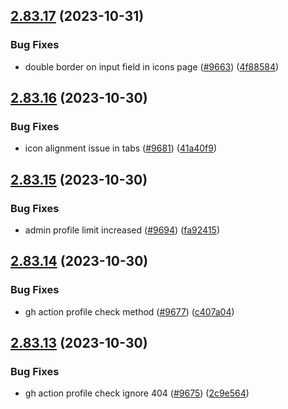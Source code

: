 ## [2.83.17](https://github.com/EddieHubCommunity/BioDrop/compare/v2.83.16...v2.83.17) (2023-10-31)


### Bug Fixes

* double border on input field in icons page ([#9663](https://github.com/EddieHubCommunity/BioDrop/issues/9663)) ([4f88584](https://github.com/EddieHubCommunity/BioDrop/commit/4f88584e72837e7daae9de66d2fe12b2f3fcacf0))



## [2.83.16](https://github.com/EddieHubCommunity/BioDrop/compare/v2.83.15...v2.83.16) (2023-10-30)


### Bug Fixes

* icon alignment issue in tabs ([#9681](https://github.com/EddieHubCommunity/BioDrop/issues/9681)) ([41a40f9](https://github.com/EddieHubCommunity/BioDrop/commit/41a40f9ad0ff9baeee286bd0a5d68291d983c39c))



## [2.83.15](https://github.com/EddieHubCommunity/BioDrop/compare/v2.83.14...v2.83.15) (2023-10-30)


### Bug Fixes

* admin profile limit increased ([#9694](https://github.com/EddieHubCommunity/BioDrop/issues/9694)) ([fa92415](https://github.com/EddieHubCommunity/BioDrop/commit/fa92415448015a1c37876ca0f5cefbe1844ab7ec))



## [2.83.14](https://github.com/EddieHubCommunity/BioDrop/compare/v2.83.13...v2.83.14) (2023-10-30)


### Bug Fixes

* gh action profile check method ([#9677](https://github.com/EddieHubCommunity/BioDrop/issues/9677)) ([c407a04](https://github.com/EddieHubCommunity/BioDrop/commit/c407a045adcc8de2f383bc82d529e32c1b06b511))



## [2.83.13](https://github.com/EddieHubCommunity/BioDrop/compare/v2.83.12...v2.83.13) (2023-10-30)


### Bug Fixes

* gh action profile check ignore 404 ([#9675](https://github.com/EddieHubCommunity/BioDrop/issues/9675)) ([2c9e564](https://github.com/EddieHubCommunity/BioDrop/commit/2c9e564927963fc4d8205a27a6c5a6a50e83064a))



